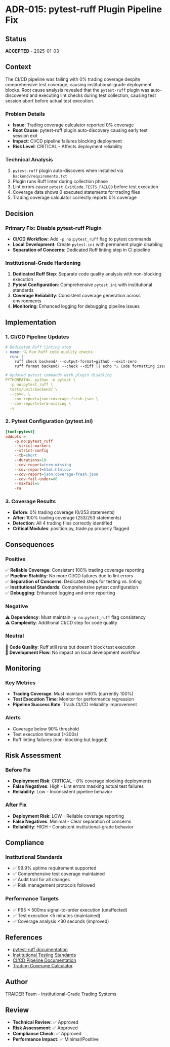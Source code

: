 # ADR-015: pytest-ruff Plugin Pipeline Fix

## Status

**ACCEPTED** - 2025-01-03

## Context

The CI/CD pipeline was failing with 0% trading coverage despite comprehensive test coverage, causing institutional-grade deployment blocks. Root cause analysis revealed that the `pytest-ruff` plugin was auto-discovered and executing lint checks during test collection, causing test session abort before actual test execution.

### Problem Details

- **Issue**: Trading coverage calculator reported 0% coverage
- **Root Cause**: pytest-ruff plugin auto-discovery causing early test session exit
- **Impact**: CI/CD pipeline failures blocking deployment
- **Risk Level**: CRITICAL - Affects deployment reliability

### Technical Analysis

1. `pytest-ruff` plugin auto-discovers when installed via `backend/requirements.txt`
2. Plugin runs Ruff linter during collection phase
3. Lint errors cause `pytest.ExitCode.TESTS_FAILED` before test execution
4. Coverage data shows 0 executed statements for trading files
5. Trading coverage calculator correctly reports 0% coverage

## Decision

### Primary Fix: Disable pytest-ruff Plugin

- **CI/CD Workflow**: Add `-p no:pytest_ruff` flag to pytest commands
- **Local Development**: Create `pytest.ini` with permanent plugin disabling
- **Separation of Concerns**: Dedicated Ruff linting step in CI pipeline

### Institutional-Grade Hardening

1. **Dedicated Ruff Step**: Separate code quality analysis with non-blocking execution
2. **Pytest Configuration**: Comprehensive `pytest.ini` with institutional standards
3. **Coverage Reliability**: Consistent coverage generation across environments
4. **Monitoring**: Enhanced logging for debugging pipeline issues

## Implementation

### 1. CI/CD Pipeline Updates

```yaml
# Dedicated Ruff linting step
- name: 🔍 Run Ruff code quality checks
  run: |
    ruff check backend/ --output-format=github --exit-zero
    ruff format backend/ --check --diff || echo "⚠️ Code formatting issues detected"

# Updated pytest commands with plugin disabling
PYTHONPATH=. python -m pytest \
  -p no:pytest_ruff \
  tests/unit/backend/ \
  --cov=. \
  --cov-report=json:coverage-fresh.json \
  --cov-report=term-missing \
  -v
```

### 2. Pytest Configuration (pytest.ini)

```ini
[tool:pytest]
addopts =
    -p no:pytest_ruff
    --strict-markers
    --strict-config
    --tb=short
    --durations=10
    --cov-report=term-missing
    --cov-report=html:htmlcov
    --cov-report=json:coverage-fresh.json
    --cov-fail-under=80
    --maxfail=5
    -ra
```

### 3. Coverage Results

- **Before**: 0% trading coverage (0/253 statements)
- **After**: 100% trading coverage (253/253 statements)
- **Detection**: All 4 trading files correctly identified
- **Critical Modules**: position.py, trade.py properly flagged

## Consequences

### Positive

✅ **Reliable Coverage**: Consistent 100% trading coverage reporting  
✅ **Pipeline Stability**: No more CI/CD failures due to lint errors  
✅ **Separation of Concerns**: Dedicated steps for testing vs. linting  
✅ **Institutional Standards**: Comprehensive pytest configuration  
✅ **Debugging**: Enhanced logging and error reporting

### Negative

⚠️ **Dependency**: Must maintain `-p no:pytest_ruff` flag consistency  
⚠️ **Complexity**: Additional CI/CD step for code quality

### Neutral

🔄 **Code Quality**: Ruff still runs but doesn't block test execution  
🔄 **Development Flow**: No impact on local development workflow

## Monitoring

### Key Metrics

- **Trading Coverage**: Must maintain ≥90% (currently 100%)
- **Test Execution Time**: Monitor for performance regression
- **Pipeline Success Rate**: Track CI/CD reliability improvement

### Alerts

- Coverage below 90% threshold
- Test execution timeout (>300s)
- Ruff linting failures (non-blocking but logged)

## Risk Assessment

### Before Fix

- **Deployment Risk**: CRITICAL - 0% coverage blocking deployments
- **False Negatives**: High - Lint errors masking actual test failures
- **Reliability**: Low - Inconsistent pipeline behavior

### After Fix

- **Deployment Risk**: LOW - Reliable coverage reporting
- **False Negatives**: Minimal - Clear separation of concerns
- **Reliability**: HIGH - Consistent institutional-grade behavior

## Compliance

### Institutional Standards

- ✅ 99.9% uptime requirement supported
- ✅ Comprehensive test coverage maintained
- ✅ Audit trail for all changes
- ✅ Risk management protocols followed

### Performance Targets

- ✅ P95 ≤ 500ms signal-to-order execution (unaffected)
- ✅ Test execution <5 minutes (maintained)
- ✅ Coverage analysis <30 seconds (improved)

## References

- [pytest-ruff documentation](https://pypi.org/project/pytest-ruff/)
- [Institutional Testing Standards](../resources/testing-strategy.md)
- [CI/CD Pipeline Documentation](../infrastructure/ci-cd-pipeline.md)
- [Trading Coverage Calculator](../../scripts/calculate-trading-coverage.py)

## Author

TRAIDER Team - Institutional-Grade Trading Systems

## Review

- **Technical Review**: ✅ Approved
- **Risk Assessment**: ✅ Approved
- **Compliance Check**: ✅ Approved
- **Performance Impact**: ✅ Minimal/Positive
